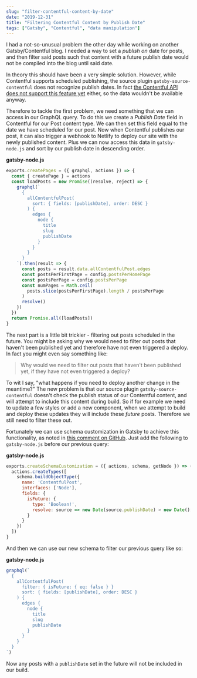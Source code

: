 ```yaml
---
slug: "filter-contentful-content-by-date"
date: "2019-12-31"
title: "Filtering Contentful Content by Publish Date"
tags: ["Gatsby", "Contentful", "data manipulation"]
---
```


I had a not-so-unusual problem the other day while working on another Gatsby/Contentful blog. I needed a way to set a _publish on_ date for posts, and then filter said posts such that content with a future publish date would not be compiled into the blog until said date.

In theory this should have been a very simple solution. However, while Contentful supports scheduled publishing, the source plugin `gatsby-source-contentful` does not recognize publish dates. In fact [the Contentful API does not support this feature yet][1] either, so the data wouldn't be available anyway.

Therefore to tackle the first problem, we need something that we can access in our GraphQL query. To do this we create a _Publish Date_ field in Contentful for our Post content type. We can then set this field equal to the date we have scheduled for our post. Now when Contentful publishes our post, it can also trigger a webhook to Netlify to deploy our site with the newly published content. Plus we can now access this data in `gatsby-node.js` and sort by our publish date in descending order.

__gatsby-node.js__
```javascript
exports.createPages = ({ graphql, actions }) => {
  const { createPage } = actions
  const loadPosts = new Promise((resolve, reject) => {
    graphql(`
      {
        allContentfulPost(
          sort: { fields: [publishDate], order: DESC }
        ) {
          edges {
            node {
              title
              slug
              publishDate
            }
          }
        }
      }
    `).then(result => {
      const posts = result.data.allContentfulPost.edges
      const postsPerFirstPage = config.postsPerHomePage
      const postsPerPage = config.postsPerPage
      const numPages = Math.ceil(
        posts.slice(postsPerFirstPage).length / postsPerPage
      )
      resolve()
    })
  })
  return Promise.all([loadPosts])
}
```

The next part is a little bit trickier - filtering out posts scheduled in the future. You might be asking why we would need to filter out posts that haven't been published yet and therefore have not even triggered a deploy. In fact you might even say something like:
> Why would we need to filter out posts that haven't been published yet, if they have not even triggered a deploy?

To wit I say, "what happens if you need to deploy another change in the meantime?" The new problem is that our source plugin `gatsby-source-contentful` doesn't check the publish status of our Contentful content, and will attempt to include this content during build. So if for example we need to update a few styles or add a new component, when we attempt to build and deploy these updates they will include these _future_ posts. Therefore we still need to filter these out.

Fortunately we can use schema customization in Gatsby to achieve this functionality, as noted in [this comment on GitHub][2]. Just add the following to `gatsby-node.js` before our previous query:

__gatsby-node.js__
```javascript
exports.createSchemaCustomization = ({ actions, schema, getNode }) => {
  actions.createTypes([
    schema.buildObjectType({
      name: 'ContentfulPost',
      interfaces: ['Node'],
      fields: {
        isFuture: {
          type: 'Boolean!',
          resolve: source => new Date(source.publishDate) > new Date(),
        }
      }
    })
  ])
}
```

And then we can use our new schema to filter our previous query like so:

__gatsby-node.js__
```javascript
graphql(`
  {
    allContentfulPost(
      filter: { isFuture: { eq: false } }
      sort: { fields: [publishDate], order: DESC }
    ) {
      edges {
        node {
          title
          slug
          publishDate
        }
      }
    }
  }
`)
```

Now any posts with a `publishDate` set in the future will not be included in our build.

[1]: https://www.contentfulcommunity.com/t/api-for-scheduled-publishing/3087
[2]: https://github.com/gatsbyjs/gatsby/issues/17159#issuecomment-549091641
